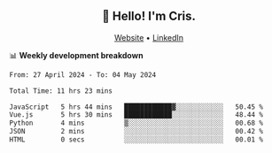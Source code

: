 
<h2 align="center">👋 Hello! I'm Cris.</h2>
<p align="center">
  <a href="https://www.criscunas.dev">Website</a> •
  <a href="https://www.linkedin.com/in/cristophercunas/">LinkedIn</a> 
</p>


📊 **Weekly development breakdown**
<!--START_SECTION:waka-->

```txt
From: 27 April 2024 - To: 04 May 2024

Total Time: 11 hrs 23 mins

JavaScript   5 hrs 44 mins   ████████████▓░░░░░░░░░░░░   50.45 %
Vue.js       5 hrs 30 mins   ████████████░░░░░░░░░░░░░   48.44 %
Python       4 mins          ▒░░░░░░░░░░░░░░░░░░░░░░░░   00.68 %
JSON         2 mins          ░░░░░░░░░░░░░░░░░░░░░░░░░   00.42 %
HTML         0 secs          ░░░░░░░░░░░░░░░░░░░░░░░░░   00.01 %
```

<!--END_SECTION:waka-->
